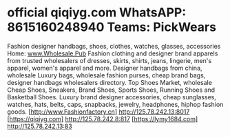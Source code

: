 # official qiqiyg.com WhatsAPP: 8615160248940 Teams: PickWears 
Fashion designer handbags, shoes, clothes, watches, glasses, accessories 
Home: www.Wholesale.Pub
Fashion clothing and designer brand apparels from trusted wholesalers of dresses, skirts, shirts, jeans, lingerie, men's apparel, women's apparel and more. 
Designer handbags from china, wholesale Luxury bags, wholesale fashion purses, cheap brand bags, designer handbags wholesalers directory. 
Top Shoes Market, wholesale Cheap Shoes, Sneakers, Brand Shoes, Sports Shoes, Running Shoes and Basketball Shoes.
Luxury brand designer accessories, cheap sunglasses, watches, hats, belts, caps, snapbacks, jewelry, headphones, hiphop fashion goods. 
[http://www.Fashionfactory.cn]
http://125.78.242.13:8017
[https://qiqiyg.com]
http://125.78.242.8:817
[https://lymy1684.com]
http://125.78.242.13:83
